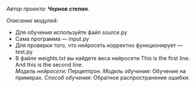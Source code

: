 *Автор проекта:* ***Чернов степан***.

*Описание модулей:*
- Для обучения используйте файл source.py
- Сама программа — input.py
- Для проверки того, что нейросеть корректно функционирует — test.py
- В файле weights.txt вы найдете веса нейросети
This is the first line.  
And this is the second line.	
*Модель нейросети:* Перцептрон.
*Модель обучения:* Обучение на примерах.
*Способ обучения:* Обратное распространение ошибки.
